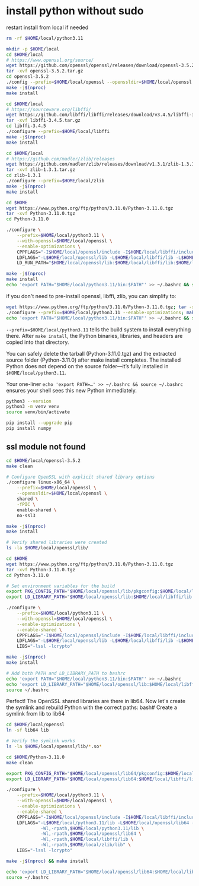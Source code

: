 # install python without sudo

restart install from local if needed

```bash
rm -rf $HOME/local/python3.11
```


```bash
mkdir -p $HOME/local
cd $HOME/local
# https://www.openssl.org/source/
wget https://github.com/openssl/openssl/releases/download/openssl-3.5.2/openssl-3.5.2.tar.gz
tar -xvf openssl-3.5.2.tar.gz
cd openssl-3.5.2
./config --prefix=$HOME/local/openssl --openssldir=$HOME/local/openssl
make -j$(nproc)
make install
```

```bash
cd $HOME/local
# https://sourceware.org/libffi/
wget https://github.com/libffi/libffi/releases/download/v3.4.5/libffi-3.4.5.tar.gz
tar -xvf libffi-3.4.5.tar.gz
cd libffi-3.4.5
./configure --prefix=$HOME/local/libffi
make -j$(nproc)
make install
```

```bash
cd $HOME/local
# https://github.com/madler/zlib/releases
wget https://github.com/madler/zlib/releases/download/v1.3.1/zlib-1.3.1.tar.gz
tar -xvf zlib-1.3.1.tar.gz
cd zlib-1.3.1
./configure --prefix=$HOME/local/zlib
make -j$(nproc)
make install
```

```bash
cd $HOME
wget https://www.python.org/ftp/python/3.11.0/Python-3.11.0.tgz
tar -xvf Python-3.11.0.tgz
cd Python-3.11.0

./configure \
    --prefix=$HOME/local/python3.11 \
    --with-openssl=$HOME/local/openssl \
    --enable-optimizations \
    CPPFLAGS="-I$HOME/local/openssl/include -I$HOME/local/libffi/include -I$HOME/local/zlib/include" \
    LDFLAGS="-L$HOME/local/openssl/lib -L$HOME/local/libffi/lib -L$HOME/local/zlib/lib" \
    LD_RUN_PATH="$HOME/local/openssl/lib:$HOME/local/libffi/lib:$HOME/local/zlib/lib"

make -j$(nproc)
make install
echo 'export PATH="$HOME/local/python3.11/bin:$PATH"' >> ~/.bashrc && source ~/.bashrc
```

if you don't need to pre-install openssl, libffi, zlib, you can simplify to:

```bash
wget https://www.python.org/ftp/python/3.11.0/Python-3.11.0.tgz; tar -xvf Python-3.11.0.tgz; cd Python-3.11.0
./configure --prefix=$HOME/local/python3.11 --enable-optimizations; make -j$(nproc); make install
echo 'export PATH="$HOME/local/python3.11/bin:$PATH"' >> ~/.bashrc && source ~/.bashrc
```

`--prefix=$HOME/local/python3.11` tells the build system to install everything there. After `make install`, the Python binaries, libraries, and headers are copied into that directory.

You can safely delete the tarball (Python-3.11.0.tgz) and the extracted source folder (Python-3.11.0) after make install completes. The installed Python does not depend on the source folder—it’s fully installed in `$HOME/local/python3.11`.

Your one-liner `echo 'export PATH=…' >> ~/.bashrc && source ~/.bashrc` ensures your shell sees this new Python immediately.



```bash
python3 --version
python3 -m venv venv
source venv/bin/activate
```

```bash
pip install --upgrade pip
pip install numpy
```

## ssl module not found

```bash
cd $HOME/local/openssl-3.5.2
make clean

# Configure OpenSSL with explicit shared library options
./configure linux-x86_64 \
    --prefix=$HOME/local/openssl \
    --openssldir=$HOME/local/openssl \
    shared \
    -fPIC \
    enable-shared \
    no-ssl3

make -j$(nproc)
make install

# Verify shared libraries were created
ls -la $HOME/local/openssl/lib/
```

```bash
cd $HOME
wget https://www.python.org/ftp/python/3.11.0/Python-3.11.0.tgz
tar -xvf Python-3.11.0.tgz
cd Python-3.11.0

# Set environment variables for the build
export PKG_CONFIG_PATH="$HOME/local/openssl/lib/pkgconfig:$HOME/local/libffi/lib/pkgconfig:$PKG_CONFIG_PATH"
export LD_LIBRARY_PATH="$HOME/local/openssl/lib:$HOME/local/libffi/lib:$HOME/local/zlib/lib:$LD_LIBRARY_PATH"

./configure \
    --prefix=$HOME/local/python3.11 \
    --with-openssl=$HOME/local/openssl \
    --enable-optimizations \
    --enable-shared \
    CPPFLAGS="-I$HOME/local/openssl/include -I$HOME/local/libffi/include -I$HOME/local/zlib/include" \
    LDFLAGS="-L$HOME/local/openssl/lib -L$HOME/local/libffi/lib -L$HOME/local/zlib/lib -Wl,-rpath,$HOME/local/openssl/lib -Wl,-rpath,$HOME/local/libffi/lib -Wl,-rpath,$HOME/local/zlib/lib" \
    LIBS="-lssl -lcrypto"

make -j$(nproc)
make install

# Add both PATH and LD_LIBRARY_PATH to bashrc
echo 'export PATH="$HOME/local/python3.11/bin:$PATH"' >> ~/.bashrc
echo 'export LD_LIBRARY_PATH="$HOME/local/openssl/lib:$HOME/local/libffi/lib:$HOME/local/zlib/lib:$LD_LIBRARY_PATH"' >> ~/.bashrc
source ~/.bashrc
```

Perfect! The OpenSSL shared libraries are there in lib64. Now let's create the symlink and rebuild Python with the correct paths:
bash# Create a symlink from lib to lib64

```bash
cd $HOME/local/openssl
ln -sf lib64 lib

# Verify the symlink works
ls -la $HOME/local/openssl/lib/*.so*
```

```bash
cd $HOME/Python-3.11.0
make clean

export PKG_CONFIG_PATH="$HOME/local/openssl/lib64/pkgconfig:$HOME/local/libffi/lib/pkgconfig:$PKG_CONFIG_PATH"
export LD_LIBRARY_PATH="$HOME/local/openssl/lib64:$HOME/local/libffi/lib:$HOME/local/zlib/lib:$LD_LIBRARY_PATH"

./configure \
    --prefix=$HOME/local/python3.11 \
    --with-openssl=$HOME/local/openssl \
    --enable-optimizations \
    --enable-shared \
    CPPFLAGS="-I$HOME/local/openssl/include -I$HOME/local/libffi/include -I$HOME/local/zlib/include" \
    LDFLAGS="-L$HOME/local/python3.11/lib -L$HOME/local/openssl/lib64 -L$HOME/local/libffi/lib -L$HOME/local/zlib/lib \
             -Wl,-rpath,$HOME/local/python3.11/lib \
             -Wl,-rpath,$HOME/local/openssl/lib64 \
             -Wl,-rpath,$HOME/local/libffi/lib \
             -Wl,-rpath,$HOME/local/zlib/lib" \
    LIBS="-lssl -lcrypto"

make -j$(nproc) && make install
```

```bash
echo 'export LD_LIBRARY_PATH="$HOME/local/openssl/lib64:$HOME/local/libffi/lib:$HOME/local/zlib/lib:$LD_LIBRARY_PATH"' >> ~/.bashrc
source ~/.bashrc
```